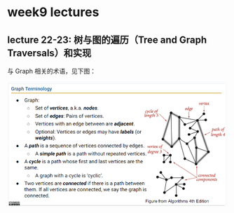 # week9 lectures

## lecture 22-23: 树与图的遍历（Tree and Graph Traversals）和实现

与 Graph 相关的术语，见下图：

![graph-terminology](./images/graph-term.png)